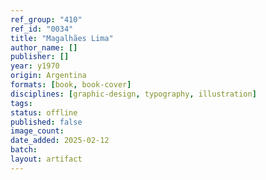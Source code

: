 ```yaml
---
ref_group: "410"
ref_id: "0034"
title: "Magalhães Lima"
author_name: []
publisher: []
year: y1970
origin: Argentina
formats: [book, book-cover]
disciplines: [graphic-design, typography, illustration]
tags:
status: offline
published: false
image_count:
date_added: 2025-02-12
batch:
layout: artifact
---
```

